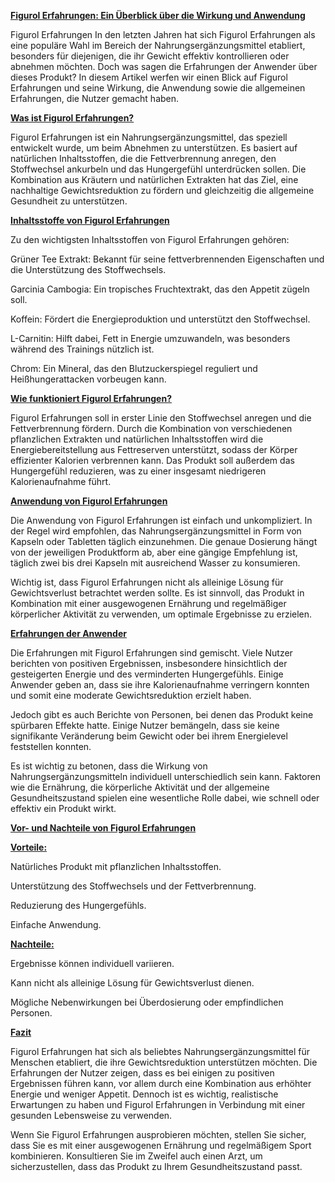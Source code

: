 <p><span style="text-decoration: underline;"><strong>Figurol Erfahrungen: Ein &Uuml;berblick &uuml;ber die Wirkung und Anwendung</strong></span></p>
<p>Figurol Erfahrungen In den letzten Jahren hat sich Figurol Erfahrungen als eine popul&auml;re Wahl im Bereich der Nahrungserg&auml;nzungsmittel etabliert, besonders f&uuml;r diejenigen, die ihr Gewicht effektiv kontrollieren oder abnehmen m&ouml;chten. Doch was sagen die Erfahrungen der Anwender &uuml;ber dieses Produkt? In diesem Artikel werfen wir einen Blick auf Figurol Erfahrungen und seine Wirkung, die Anwendung sowie die allgemeinen Erfahrungen, die Nutzer gemacht haben.</p>
<p><span style="text-decoration: underline;"><strong>Was ist Figurol Erfahrungen?</strong></span></p>
<p>Figurol Erfahrungen ist ein Nahrungserg&auml;nzungsmittel, das speziell entwickelt wurde, um beim Abnehmen zu unterst&uuml;tzen. Es basiert auf nat&uuml;rlichen Inhaltsstoffen, die die Fettverbrennung anregen, den Stoffwechsel ankurbeln und das Hungergef&uuml;hl unterdr&uuml;cken sollen. Die Kombination aus Kr&auml;utern und nat&uuml;rlichen Extrakten hat das Ziel, eine nachhaltige Gewichtsreduktion zu f&ouml;rdern und gleichzeitig die allgemeine Gesundheit zu unterst&uuml;tzen.</p>
<p><span style="text-decoration: underline;"><strong>Inhaltsstoffe von Figurol Erfahrungen</strong></span></p>
<p>Zu den wichtigsten Inhaltsstoffen von Figurol Erfahrungen geh&ouml;ren:</p>
<p>Gr&uuml;ner Tee Extrakt: Bekannt f&uuml;r seine fettverbrennenden Eigenschaften und die Unterst&uuml;tzung des Stoffwechsels.</p>
<p>Garcinia Cambogia: Ein tropisches Fruchtextrakt, das den Appetit z&uuml;geln soll.</p>
<p>Koffein: F&ouml;rdert die Energieproduktion und unterst&uuml;tzt den Stoffwechsel.</p>
<p>L-Carnitin: Hilft dabei, Fett in Energie umzuwandeln, was besonders w&auml;hrend des Trainings n&uuml;tzlich ist.</p>
<p>Chrom: Ein Mineral, das den Blutzuckerspiegel reguliert und Hei&szlig;hungerattacken vorbeugen kann.</p>
<p><span style="text-decoration: underline;"><strong>Wie funktioniert Figurol Erfahrungen?</strong></span></p>
<p>Figurol Erfahrungen soll in erster Linie den Stoffwechsel anregen und die Fettverbrennung f&ouml;rdern. Durch die Kombination von verschiedenen pflanzlichen Extrakten und nat&uuml;rlichen Inhaltsstoffen wird die Energiebereitstellung aus Fettreserven unterst&uuml;tzt, sodass der K&ouml;rper effizienter Kalorien verbrennen kann. Das Produkt soll au&szlig;erdem das Hungergef&uuml;hl reduzieren, was zu einer insgesamt niedrigeren Kalorienaufnahme f&uuml;hrt.</p>
<p><span style="text-decoration: underline;"><strong>Anwendung von Figurol Erfahrungen</strong></span></p>
<p>Die Anwendung von Figurol Erfahrungen ist einfach und unkompliziert. In der Regel wird empfohlen, das Nahrungserg&auml;nzungsmittel in Form von Kapseln oder Tabletten t&auml;glich einzunehmen. Die genaue Dosierung h&auml;ngt von der jeweiligen Produktform ab, aber eine g&auml;ngige Empfehlung ist, t&auml;glich zwei bis drei Kapseln mit ausreichend Wasser zu konsumieren.</p>
<p>Wichtig ist, dass Figurol Erfahrungen nicht als alleinige L&ouml;sung f&uuml;r Gewichtsverlust betrachtet werden sollte. Es ist sinnvoll, das Produkt in Kombination mit einer ausgewogenen Ern&auml;hrung und regelm&auml;&szlig;iger k&ouml;rperlicher Aktivit&auml;t zu verwenden, um optimale Ergebnisse zu erzielen.</p>
<p><span style="text-decoration: underline;"><strong>Erfahrungen der Anwender</strong></span></p>
<p>Die Erfahrungen mit Figurol Erfahrungen sind gemischt. Viele Nutzer berichten von positiven Ergebnissen, insbesondere hinsichtlich der gesteigerten Energie und des verminderten Hungergef&uuml;hls. Einige Anwender geben an, dass sie ihre Kalorienaufnahme verringern konnten und somit eine moderate Gewichtsreduktion erzielt haben.</p>
<p>Jedoch gibt es auch Berichte von Personen, bei denen das Produkt keine sp&uuml;rbaren Effekte hatte. Einige Nutzer bem&auml;ngeln, dass sie keine signifikante Ver&auml;nderung beim Gewicht oder bei ihrem Energielevel feststellen konnten.</p>
<p>Es ist wichtig zu betonen, dass die Wirkung von Nahrungserg&auml;nzungsmitteln individuell unterschiedlich sein kann. Faktoren wie die Ern&auml;hrung, die k&ouml;rperliche Aktivit&auml;t und der allgemeine Gesundheitszustand spielen eine wesentliche Rolle dabei, wie schnell oder effektiv ein Produkt wirkt.</p>
<p><span style="text-decoration: underline;"><strong>Vor- und Nachteile von Figurol Erfahrungen</strong></span></p>
<p><span style="text-decoration: underline;"><strong>Vorteile:</strong></span></p>
<p>Nat&uuml;rliches Produkt mit pflanzlichen Inhaltsstoffen.</p>
<p>Unterst&uuml;tzung des Stoffwechsels und der Fettverbrennung.</p>
<p>Reduzierung des Hungergef&uuml;hls.</p>
<p>Einfache Anwendung.</p>
<p><span style="text-decoration: underline;"><strong>Nachteile:</strong></span></p>
<p>Ergebnisse k&ouml;nnen individuell variieren.</p>
<p>Kann nicht als alleinige L&ouml;sung f&uuml;r Gewichtsverlust dienen.</p>
<p>M&ouml;gliche Nebenwirkungen bei &Uuml;berdosierung oder empfindlichen Personen.</p>
<p><span style="text-decoration: underline;"><strong>Fazit</strong></span></p>
<p>Figurol Erfahrungen hat sich als beliebtes Nahrungserg&auml;nzungsmittel f&uuml;r Menschen etabliert, die ihre Gewichtsreduktion unterst&uuml;tzen m&ouml;chten. Die Erfahrungen der Nutzer zeigen, dass es bei einigen zu positiven Ergebnissen f&uuml;hren kann, vor allem durch eine Kombination aus erh&ouml;hter Energie und weniger Appetit. Dennoch ist es wichtig, realistische Erwartungen zu haben und Figurol Erfahrungen in Verbindung mit einer gesunden Lebensweise zu verwenden.</p>
<p>Wenn Sie Figurol Erfahrungen ausprobieren m&ouml;chten, stellen Sie sicher, dass Sie es mit einer ausgewogenen Ern&auml;hrung und regelm&auml;&szlig;igem Sport kombinieren. Konsultieren Sie im Zweifel auch einen Arzt, um sicherzustellen, dass das Produkt zu Ihrem Gesundheitszustand passt.</p>
